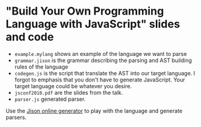 "Build Your Own Programming Language with JavaScript" slides and code
==========================================

* `example.mylang` shows an example of the language we want to parse
* `grammar.jison` is the grammar describing the parsing and AST building rules of the language
* `codegen.js` is the script that translate the AST into our target language. I forgot to emphasis that you don't have to generate JavaScript. Your target language could be whatever you desire.
* `jsconf2010.pdf` are the slides from the talk.
* `parser.js` generated parser.

Use the [Jison online generator](http://jison.org/try/) to play with the language and generate parsers.
